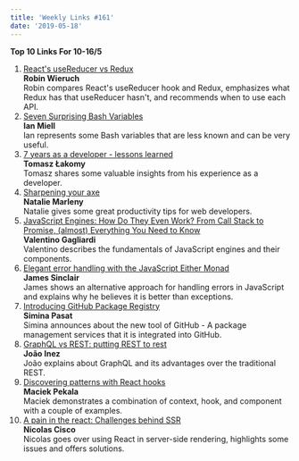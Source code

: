 ```yaml
---
title: 'Weekly Links #161'
date: '2019-05-18'
---
```


**Top 10 Links For 10-16/5**

1. [React's useReducer vs Redux](https://www.robinwieruch.de/redux-vs-usereducer/)  
   **Robin Wieruch**  
   Robin compares React's useReducer hook and Redux, emphasizes what Redux has that useReducer hasn't, and recommends when to use each API.
2. [Seven Surprising Bash Variables](https://zwischenzugs.com/2019/05/11/seven-surprising-bash-variables/)  
   **Ian Miell**  
   Ian represents some Bash variables that are less known and can be very useful.
3. [7 years as a developer - lessons learned](https://dev.to/tlakomy/7-years-as-a-developer-lessons-learned-29ic)  
   **Tomasz Łakomy**  
   Tomasz shares some valuable insights from his experience as a developer.
4. [Sharpening your axe](https://medium.com/lego-engineering/contributing-to-the-javascript-open-source-ecosystem-9bba98f97957)  
    **Natalie Marleny**  
   Natalie gives some great productivity tips for web developers.
5. [JavaScript Engines: How Do They Even Work? From Call Stack to Promise, (almost) Everything You Need to Know](https://www.valentinog.com/blog/engines)  
   **Valentino Gagliardi**  
   Valentino describes the fundamentals of JavaScript engines and their components.
6. [Elegant error handling with the JavaScript Either Monad](https://jrsinclair.com/articles/2019/elegant-error-handling-with-the-js-either-monad/)  
   **James Sinclair**  
   James shows an alternative approach for handling errors in JavaScript and explains why he believes it is better than exceptions.
7. [Introducing GitHub Package Registry](https://github.blog/2019-05-10-introducing-github-package-registry/)  
   **Simina Pasat**  
   Simina announces about the new tool of GitHub - A package management services that it is integrated into GitHub.
8. [GraphQL vs REST: putting REST to rest](https://www.imaginarycloud.com/blog/graphql-vs-rest/)  
   **João Inez**  
   João explains about GraphQL and its advantages over the traditional REST.
9. [Discovering patterns with React hooks](https://ponyfoo.com/articles/discovering-patterns-with-react-hooks)  
   **Maciek Pekala**  
   Maciek demonstrates a combination of context, hook, and component with a couple of examples.
10. [A pain in the react: Challenges behind SSR](https://nckweb.com.ar/a-pain-in-the-react-challenges-behind-ssr/)  
    **Nicolas Cisco**  
    Nicolas goes over using React in server-side rendering, highlights some issues and offers solutions.
